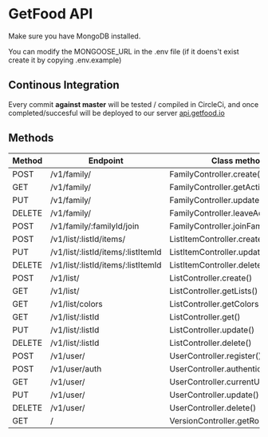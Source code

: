 # GetFood API

Make sure you have MongoDB installed.

You can modify the MONGOOSE_URL in the .env file (if it doens't exist create it by copying .env.example)

## Continous Integration

Every commit **against master** will be tested / compiled in CircleCi, and once completed/succesful will be deployed to our server [api.getfood.io](api.getfood.io)


## Methods

| Method 	| Endpoint                           	| Class method                         	|
|--------	|------------------------------------	|--------------------------------------	|
| POST   	| /v1/family/                        	| FamilyController.create()            	|
| GET    	| /v1/family/                        	| FamilyController.getActiveFamily()   	|
| PUT    	| /v1/family/                        	| FamilyController.update()            	|
| DELETE 	| /v1/family/                        	| FamilyController.leaveActiveFamily() 	|
| POST   	| /v1/family/:familyId/join          	| FamilyController.joinFamily()        	|
| POST   	| /v1/list/:listId/items/            	| ListItemController.create()          	|
| PUT    	| /v1/list/:listId/items/:listItemId 	| ListItemController.update()          	|
| DELETE 	| /v1/list/:listId/items/:listItemId 	| ListItemController.delete()          	|
| POST   	| /v1/list/                          	| ListController.create()              	|
| GET    	| /v1/list/                          	| ListController.getLists()            	|
| GET    	| /v1/list/colors                    	| ListController.getColors()           	|
| GET    	| /v1/list/:listId                   	| ListController.get()                 	|
| PUT    	| /v1/list/:listId                   	| ListController.update()              	|
| DELETE 	| /v1/list/:listId                   	| ListController.delete()              	|
| POST   	| /v1/user/                          	| UserController.register()            	|
| POST   	| /v1/user/auth                      	| UserController.authenticate()        	|
| GET    	| /v1/user/                          	| UserController.currentUser()         	|
| PUT    	| /v1/user/                          	| UserController.update()              	|
| DELETE 	| /v1/user/                          	| UserController.delete()              	|
| GET    	| /                                  	| VersionController.getRoutes()        	|
